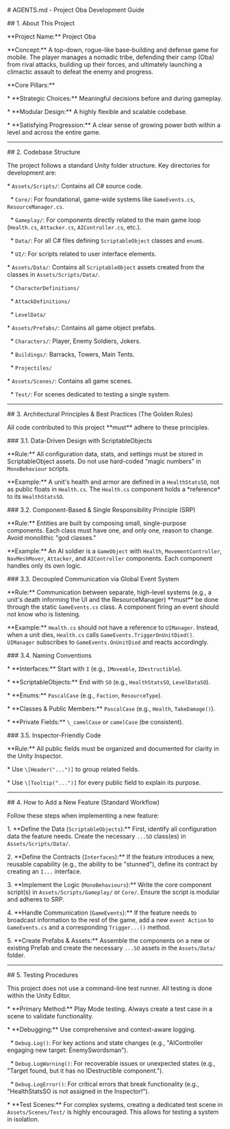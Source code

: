 \# AGENTS.md - Project Oba Development Guide



\## 1. About This Project



\*\*Project Name:\*\* Project Oba

\*\*Concept:\*\* A top-down, rogue-like base-building and defense game for mobile. The player manages a nomadic tribe, defending their camp (Oba) from rival attacks, building up their forces, and ultimately launching a climactic assault to defeat the enemy and progress.

\*\*Core Pillars:\*\*

\* \*\*Strategic Choices:\*\* Meaningful decisions before and during gameplay.

\* \*\*Modular Design:\*\* A highly flexible and scalable codebase.

\* \*\*Satisfying Progression:\*\* A clear sense of growing power both within a level and across the entire game.



---



\## 2. Codebase Structure



The project follows a standard Unity folder structure. Key directories for development are:



\* `Assets/Scripts/`: Contains all C# source code.

&nbsp;   \* `Core/`: For foundational, game-wide systems like `GameEvents.cs`, `ResourceManager.cs`.

&nbsp;   \* `Gameplay/`: For components directly related to the main game loop (`Health.cs`, `Attacker.cs`, `AIController.cs`, etc.).

&nbsp;   \* `Data/`: For all C# files defining `ScriptableObject` classes and `enum`s.

&nbsp;   \* `UI/`: For scripts related to user interface elements.

\* `Assets/Data/`: Contains all `ScriptableObject` assets created from the classes in `Assets/Scripts/Data/`.

&nbsp;   \* `CharacterDefinitions/`

&nbsp;   \* `AttackDefinitions/`

&nbsp;   \* `LevelData/`

\* `Assets/Prefabs/`: Contains all game object prefabs.

&nbsp;   \* `Characters/`: Player, Enemy Soldiers, Jokers.

&nbsp;   \* `Buildings/`: Barracks, Towers, Main Tents.

&nbsp;   \* `Projectiles/`

\* `Assets/Scenes/`: Contains all game scenes.

&nbsp;   \* `Test/`: For scenes dedicated to testing a single system.



---



\## 3. Architectural Principles \& Best Practices (The Golden Rules)



All code contributed to this project \*\*must\*\* adhere to these principles.



\### 3.1. Data-Driven Design with ScriptableObjects

\*\*Rule:\*\* All configuration data, stats, and settings must be stored in ScriptableObject assets. Do not use hard-coded "magic numbers" in `MonoBehaviour` scripts.

\*\*Example:\*\* A unit's health and armor are defined in a `HealthStatsSO`, not as public floats in `Health.cs`. The `Health.cs` component holds a \*reference\* to its `HealthStatsSO`.



\### 3.2. Component-Based \& Single Responsibility Principle (SRP)

\*\*Rule:\*\* Entities are built by composing small, single-purpose components. Each class must have one, and only one, reason to change. Avoid monolithic "god classes."

\*\*Example:\*\* An AI soldier is a `GameObject` with `Health`, `MovementController`, `NavMeshMover`, `Attacker`, and `AIController` components. Each component handles only its own logic.



\### 3.3. Decoupled Communication via Global Event System

\*\*Rule:\*\* Communication between separate, high-level systems (e.g., a unit's death informing the UI and the ResourceManager) \*\*must\*\* be done through the static `GameEvents.cs` class. A component firing an event should not know who is listening.

\*\*Example:\*\* `Health.cs` should not have a reference to `UIManager`. Instead, when a unit dies, `Health.cs` calls `GameEvents.TriggerOnUnitDied()`. `UIManager` subscribes to `GameEvents.OnUnitDied` and reacts accordingly.



\### 3.4. Naming Conventions

\* \*\*Interfaces:\*\* Start with `I` (e.g., `IMoveable`, `IDestructible`).

\* \*\*ScriptableObjects:\*\* End with `SO` (e.g., `HealthStatsSO`, `LevelDataSO`).

\* \*\*Enums:\*\* `PascalCase` (e.g., `Faction`, `ResourceType`).

\* \*\*Classes \& Public Members:\*\* `PascalCase` (e.g., `Health`, `TakeDamage()`).

\* \*\*Private Fields:\*\* `\_camelCase` or `camelCase` (be consistent).



\### 3.5. Inspector-Friendly Code

\*\*Rule:\*\* All public fields must be organized and documented for clarity in the Unity Inspector.

\* Use `\[Header("...")]` to group related fields.

\* Use `\[Tooltip("...")]` for every public field to explain its purpose.



---



\## 4. How to Add a New Feature (Standard Workflow)



Follow these steps when implementing a new feature:



1\.  \*\*Define the Data (`ScriptableObjects`):\*\* First, identify all configuration data the feature needs. Create the necessary `...SO` class(es) in `Assets/Scripts/Data/`.

2\.  \*\*Define the Contracts (`Interfaces`):\*\* If the feature introduces a new, reusable capability (e.g., the ability to be "stunned"), define its contract by creating an `I...` interface.

3\.  \*\*Implement the Logic (`MonoBehaviours`):\*\* Write the core component script(s) in `Assets/Scripts/Gameplay/` or `Core/`. Ensure the script is modular and adheres to SRP.

4\.  \*\*Handle Communication (`GameEvents`):\*\* If the feature needs to broadcast information to the rest of the game, add a new `event Action` to `GameEvents.cs` and a corresponding `Trigger...()` method.

5\.  \*\*Create Prefabs \& Assets:\*\* Assemble the components on a new or existing Prefab and create the necessary `...SO` assets in the `Assets/Data/` folder.



---



\## 5. Testing Procedures



This project does not use a command-line test runner. All testing is done within the Unity Editor.



\* \*\*Primary Method:\*\* Play Mode testing. Always create a test case in a scene to validate functionality.

\* \*\*Debugging:\*\* Use comprehensive and context-aware logging.

&nbsp;   \* `Debug.Log()`: For key actions and state changes (e.g., "AIController engaging new target: EnemySwordsman").

&nbsp;   \* `Debug.LogWarning()`: For recoverable issues or unexpected states (e.g., "Target found, but it has no IDestructible component.").

&nbsp;   \* `Debug.LogError()`: For critical errors that break functionality (e.g., "HealthStatsSO is not assigned in the Inspector!").

\* \*\*Test Scenes:\*\* For complex systems, creating a dedicated test scene in `Assets/Scenes/Test/` is highly encouraged. This allows for testing a system in isolation.

